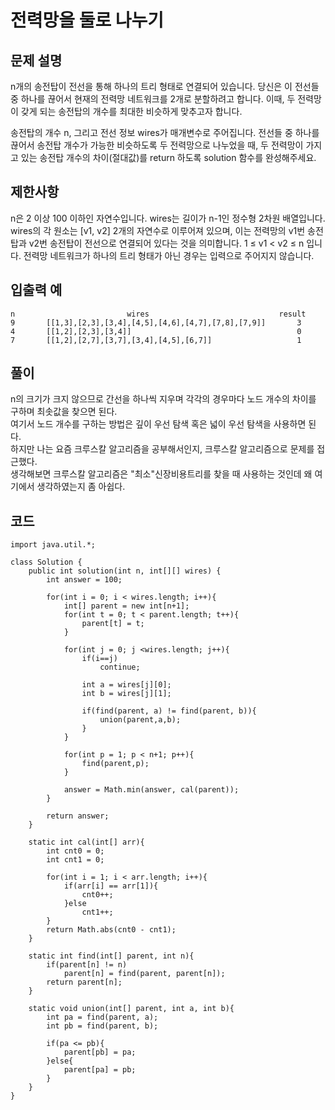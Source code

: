 # 전력망을 둘로 나누기
## 문제 설명
n개의 송전탑이 전선을 통해 하나의 트리 형태로 연결되어 있습니다. 당신은 이 전선들 중 하나를 끊어서 현재의 전력망 네트워크를 2개로 분할하려고 합니다. 이때, 두 전력망이 갖게 되는 송전탑의 개수를 최대한 비슷하게 맞추고자 합니다.

송전탑의 개수 n, 그리고 전선 정보 wires가 매개변수로 주어집니다. 전선들 중 하나를 끊어서 송전탑 개수가 가능한 비슷하도록 두 전력망으로 나누었을 때, 두 전력망이 가지고 있는 송전탑 개수의 차이(절대값)를 return 하도록 solution 함수를 완성해주세요.

## 제한사항
n은 2 이상 100 이하인 자연수입니다.
wires는 길이가 n-1인 정수형 2차원 배열입니다.
wires의 각 원소는 [v1, v2] 2개의 자연수로 이루어져 있으며, 이는 전력망의 v1번 송전탑과 v2번 송전탑이 전선으로 연결되어 있다는 것을 의미합니다.
1 ≤ v1 < v2 ≤ n 입니다.
전력망 네트워크가 하나의 트리 형태가 아닌 경우는 입력으로 주어지지 않습니다.
## 입출력 예
```
n	                      wires	                            result
9	    [[1,3],[2,3],[3,4],[4,5],[4,6],[4,7],[7,8],[7,9]]	    3
4	    [[1,2],[2,3],[3,4]]                                 	0
7	    [[1,2],[2,7],[3,7],[3,4],[4,5],[6,7]]	                1
```

## 풀이
n의 크기가 크지 않으므로 간선을 하나씩 지우며 각각의 경우마다 노드 개수의 차이를 구하며 최솟값을 찾으면 된다.  
여기서 노드 개수를 구하는 방법은 깊이 우선 탐색 혹은 넓이 우선 탐색을 사용하면 된다.  
하지만 나는 요즘 크루스칼 알고리즘을 공부해서인지, 크루스칼 알고리즘으로 문제를 접근했다.  
생각해보면 크루스칼 알고리즘은 "최소"신장비용트리를 찾을 때 사용하는 것인데 왜 여기에서 생각하였는지 좀 아쉽다.  

## 코드
```
import java.util.*;

class Solution {
    public int solution(int n, int[][] wires) {
        int answer = 100;

        for(int i = 0; i < wires.length; i++){
            int[] parent = new int[n+1];
            for(int t = 0; t < parent.length; t++){
                parent[t] = t;
            }

            for(int j = 0; j <wires.length; j++){
                if(i==j)
                    continue;
                
                int a = wires[j][0];
                int b = wires[j][1];
                
                if(find(parent, a) != find(parent, b)){
                    union(parent,a,b);
                }
            }
            
            for(int p = 1; p < n+1; p++){
                find(parent,p);
            }

            answer = Math.min(answer, cal(parent));
        }
        
        return answer;
    }
    
    static int cal(int[] arr){
        int cnt0 = 0;
        int cnt1 = 0;
        
        for(int i = 1; i < arr.length; i++){
            if(arr[i] == arr[1]){
                cnt0++;
            }else
                cnt1++;
        }
        return Math.abs(cnt0 - cnt1);
    }
    
    static int find(int[] parent, int n){
        if(parent[n] != n)
            parent[n] = find(parent, parent[n]);
        return parent[n];
    }
    
    static void union(int[] parent, int a, int b){
        int pa = find(parent, a);
        int pb = find(parent, b);
        
        if(pa <= pb){
            parent[pb] = pa;
        }else{
            parent[pa] = pb;
        }
    }
}
```
